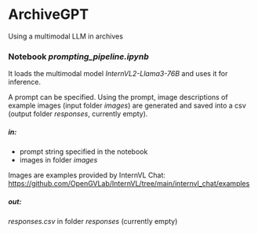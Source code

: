 # ArchiveGPT
Using a multimodal LLM in archives

### Notebook *prompting_pipeline.ipynb*

It loads the multimodal model *InternVL2-Llama3-76B* and uses it for inference.

A prompt can be specified. Using the prompt, image descriptions of example images (input folder *images*) are generated and saved into a csv (output folder *responses*, currently empty).

##### in:

- prompt string specified in the notebook
- images in folder *images*

Images are examples provided by InternVL Chat:
https://github.com/OpenGVLab/InternVL/tree/main/internvl_chat/examples

##### out:

*responses.csv* in folder *responses* (currently empty)
